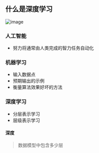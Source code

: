## 什么是深度学习

![image](https://user-images.githubusercontent.com/13389058/162606143-3c2e79c9-3e12-4677-92bc-8522e7245a88.png)

### 人工智能
* 努力将通常由人类完成的智力任务自动化

### 机器学习
* 输入数据点
* 预期输出的示例
* 衡量算法效果好坏的方法

### 深度学习
* 分层表示学习
* 层级表示学习

#### 深度
> 数据模型中包含多少层
